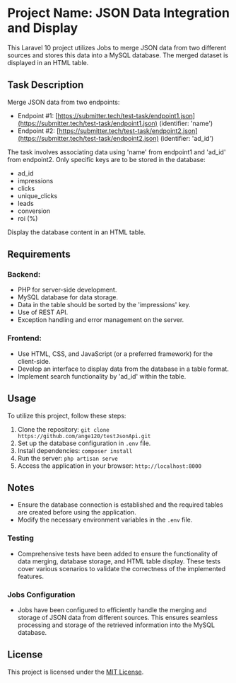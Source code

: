# Project Name: JSON Data Integration and Display

This Laravel 10 project utilizes Jobs to merge JSON data from two different sources and stores this data into a MySQL database. The merged dataset is displayed in an HTML table.

## Task Description
Merge JSON data from two endpoints:
- Endpoint #1: [https://submitter.tech/test-task/endpoint1.json](https://submitter.tech/test-task/endpoint1.json) (identifier: 'name')
- Endpoint #2: [https://submitter.tech/test-task/endpoint2.json](https://submitter.tech/test-task/endpoint2.json) (identifier: 'ad_id')

The task involves associating data using 'name' from endpoint1 and 'ad_id' from endpoint2. Only specific keys are to be stored in the database:
- ad_id
- impressions
- clicks
- unique_clicks
- leads
- conversion
- roi (%)

Display the database content in an HTML table.

## Requirements

### Backend:
- PHP for server-side development.
- MySQL database for data storage.
- Data in the table should be sorted by the 'impressions' key.
- Use of REST API.
- Exception handling and error management on the server.

### Frontend:
- Use HTML, CSS, and JavaScript (or a preferred framework) for the client-side.
- Develop an interface to display data from the database in a table format.
- Implement search functionality by 'ad_id' within the table.

## Usage
To utilize this project, follow these steps:

1. Clone the repository: `git clone https://github.com/ange120/testJsonApi.git`
2. Set up the database configuration in `.env` file.
3. Install dependencies: `composer install`
4. Run the server: `php artisan serve`
5. Access the application in your browser: `http://localhost:8000`

## Notes
- Ensure the database connection is established and the required tables are created before using the application.
- Modify the necessary environment variables in the `.env` file.

### Testing
- Comprehensive tests have been added to ensure the functionality of data merging, database storage, and HTML table display. These tests cover various scenarios to validate the correctness of the implemented features.

### Jobs Configuration
- Jobs have been configured to efficiently handle the merging and storage of JSON data from different sources. This ensures seamless processing and storage of the retrieved information into the MySQL database.

## License
This project is licensed under the [MIT License](LICENSE).
